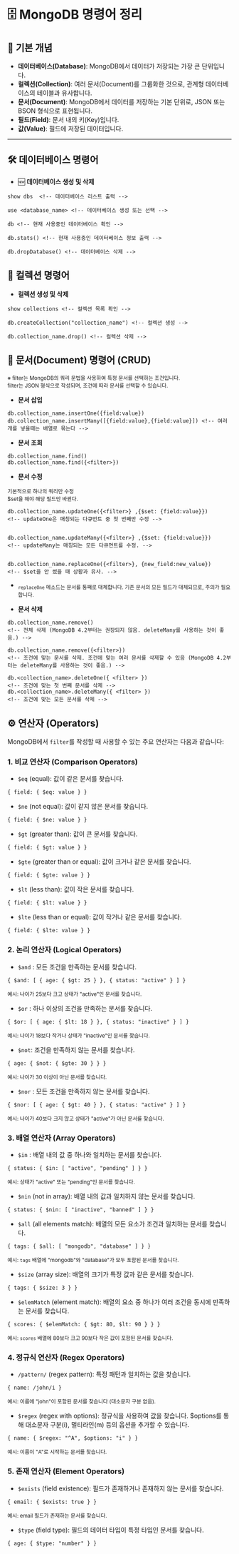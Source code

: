 # 🗄️ MongoDB 명령어 정리

## 📂 기본 개념

- **데이터베이스(Database)**: MongoDB에서 데이터가 저장되는 가장 큰 단위입니다.
- **컬렉션(Collection)**: 여러 문서(Document)를 그룹화한 것으로, 관계형 데이터베이스의 테이블과 유사합니다.
- **문서(Document)**: MongoDB에서 데이터를 저장하는 기본 단위로, JSON 또는 BSON 형식으로 표현됩니다.
- **필드(Field)**: 문서 내의 키(Key)입니다.
- **값(Value)**: 필드에 저장된 데이터입니다.

---

## 🛠️ 데이터베이스 명령어

- 🆕 **데이터베이스 생성 및 삭제**
```
show dbs  <!-- 데이터베이스 리스트 출력 -->

use <database_name> <!-- 데이터베이스 생성 또는 선택 -->

db <!-- 현재 사용중인 데이터베이스 확인 -->

db.stats() <!-- 현재 사용중인 데이터베이스 정보 출력 -->

db.dropDatabase() <!-- 데이터베이스 삭제 -->
```

## 📂 컬렉션 명령어

- **컬렉션 생성 및 삭제**

```
show collections <!-- 컬렉션 목록 확인 -->

db.createCollection("collection_name") <!-- 컬렉션 생성 -->

db.collection_name.drop() <!-- 컬렉션 삭제 -->

```

## 📄 문서(Document) 명령어 (CRUD)

<sub>※ filter는 MongoDB의 쿼리 문법을 사용하여 특정 문서를 선택하는 조건입니다.<br>
filter는 JSON 형식으로 작성되며, 조건에 따라 문서를 선택할 수 있습니다.</sub>

- **문서 삽입**

```
db.collection_name.insertOne({field:value})
db.collection_name.insertMany([{field:value},{field:value}]) <!-- 여러개를 넣을때는 배열로 묶는다 -->
```

- **문서 조회**
```
db.collection_name.find()
db.collection_name.find({<filter>})
```

- **문서 수정**

<sub>기본적으로 하나의 쿼리만 수정 <br></sub>
<sub>$set을 해야 해당 필드만 바뀐다.</sub>

```
db.collection_name.updateOne({<filter>} ,{$set: {field:value}}) 
<!-- updateOne은 매칭되는 다큐먼트 중 첫 번째만 수정 -->


db.collection_name.updateMany({<filter>} ,{$set: {field:value}})
<!-- updateMany는 매칭되는 모든 다큐먼트를 수정. -->


db.collection_name.replaceOne({<filter>}, {new_field:new_value})
<!-- $set을 안 썼을 때 상황과 유사. -->
```
- <sub>`replaceOne` 메소드는 문서를 통째로 대체합니다. 기존 문서의 모든 필드가 대체되므로, 주의가 필요합니다.</sub>

- **문서 삭제**

```
db.collection_name.remove()
<!-- 전체 삭제 (MongoDB 4.2부터는 권장되지 않음. deleteMany를 사용하는 것이 좋음.) -->

db.collection_name.remove({<filter>})
<!-- 조건에 맞는 문서를 삭제. 조건에 맞는 여러 문서를 삭제할 수 있음 (MongoDB 4.2부터는 deleteMany를 사용하는 것이 좋음.) -->

db.<collection_name>.deleteOne({ <filter> })
<!-- 조건에 맞는 첫 번째 문서를 삭제 -->
db.<collection_name>.deleteMany({ <filter> })
<!-- 조건에 맞는 모든 문서를 삭제 -->
```

## ⚙️ 연산자 (Operators)

MongoDB에서 `filter`를 작성할 때 사용할 수 있는 주요 연산자는 다음과 같습니다:

### 1. 비교 연산자 (Comparison Operators)
- `$eq` (equal): 값이 같은 문서를 찾습니다.  
```
{ field: { $eq: value } }
```

- `$ne` (not equal): 값이 같지 않은 문서를 찾습니다.
```
{ field: { $ne: value } }
```

- `$gt` (greater than): 값이 큰 문서를 찾습니다.
```
{ field: { $gt: value } }
```

- `$gte` (greater than or equal): 값이 크거나 같은 문서를 찾습니다.
```
{ field: { $gte: value } }
```

- `$lt` (less than): 값이 작은 문서를 찾습니다.
```
{ field: { $lt: value } }
```

- `$lte` (less than or equal): 값이 작거나 같은 문서를 찾습니다.
```
{ field: { $lte: value } }
```

### 2. 논리 연산자 (Logical Operators)
- `$and` : 모든 조건을 만족하는 문서를 찾습니다.  
```
{ $and: [ { age: { $gt: 25 } }, { status: "active" } ] }
```
  <sub>예시: 나이가 25보다 크고 상태가 "active"인 문서를 찾습니다.</sub>
- `$or` : 하나 이상의 조건을 만족하는 문서를 찾습니다.
```
{ $or: [ { age: { $lt: 18 } }, { status: "inactive" } ] }
```
<sub>예시: 나이가 18보다 작거나 상태가 "inactive"인 문서를 찾습니다.</sub>

- `$not`: 조건을 만족하지 않는 문서를 찾습니다.
```
{ age: { $not: { $gte: 30 } } }
```
<sub>예시: 나이가 30 이상이 아닌 문서를 찾습니다.</sub>

- `$nor` : 모든 조건을 만족하지 않는 문서를 찾습니다.
```
{ $nor: [ { age: { $gt: 40 } }, { status: "active" } ] }
```
<sub>예시: 나이가 40보다 크지 않고 상태가 "active"가 아닌 문서를 찾습니다.</sub>

### 3. 배열 연산자 (Array Operators)
- `$in` : 배열 내의 값 중 하나와 일치하는 문서를 찾습니다.
```
{ status: { $in: [ "active", "pending" ] } }
```
<sub>예시: 상태가 "active" 또는 "pending"인 문서를 찾습니다.</sub>

- `$nin` (not in array): 배열 내의 값과 일치하지 않는 문서를 찾습니다.
```
{ status: { $nin: [ "inactive", "banned" ] } }
```

- `$all` (all elements match): 배열의 모든 요소가 조건과 일치하는 문서를 찾습니다.
```
{ tags: { $all: [ "mongodb", "database" ] } }
```
<sub>예시: `tags` 배열에 "mongodb"와 "database"가 모두 포함된 문서를 찾습니다.</sub>

- `$size` (array size): 배열의 크기가 특정 값과 같은 문서를 찾습니다.
```
{ tags: { $size: 3 } }
```

- `$elemMatch` (element match): 배열의 요소 중 하나가 여러 조건을 동시에 만족하는 문서를 찾습니다.

```
{ scores: { $elemMatch: { $gt: 80, $lt: 90 } } }
```
<sub>예시: `scores` 배열에 80보다 크고 90보다 작은 값이 포함된 문서를 찾습니다.</sub>

### 4. 정규식 연산자 (Regex Operators)

- `/pattern/` (regex pattern): 특정 패턴과 일치하는 값을 찾습니다.
```
{ name: /john/i }
```
<sub>예시: 이름에 "john"이 포함된 문서를 찾습니다 (대소문자 구분 없음).</sub>
- `$regex` (regex with options): 정규식을 사용하여 값을 찾습니다. $options를 통해 대소문자 구분(i), 멀티라인(m) 등의 옵션을 추가할 수 있습니다.

```
{ name: { $regex: "^A", $options: "i" } }
```
<sub>예시: 이름이 "A"로 시작하는 문서를 찾습니다.</sub>

### 5. 존재 연산자 (Element Operators)
- `$exists` (field existence): 필드가 존재하거나 존재하지 않는 문서를 찾습니다.
```
{ email: { $exists: true } }
```
<sub>예시: email 필드가 존재하는 문서를 찾습니다.</sub>
- `$type` (field type): 필드의 데이터 타입이 특정 타입인 문서를 찾습니다.
```
{ age: { $type: "number" } }
```